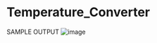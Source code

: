 # Temperature_Converter
SAMPLE OUTPUT
![image](https://github.com/VSi07/Temperature_Converter/assets/118212213/2605ec24-feb5-4a54-9a24-03e09f01f017)
